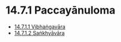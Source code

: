 # 14.7.1 Paccayānuloma

* [14.7.1.1 Vibhaṅgavāra](14.7.1/14.7.1.1.md)
* [14.7.1.2 Saṅkhyāvāra](14.7.1/14.7.1.2.md)
